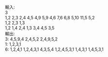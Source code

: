 輸入:<br>
3<br>
1,2 2,3 2,4 4,5 4,9 5,9 4,6 7,6 6,8 5,10 11,5 5,2<br>
1,2 2,3 1,3<br>
1,2 1,4 2,4 1,3 3,4 4,5 3,5<br>
輸出:<br>
3: 4,5,9,4  2,4,5,2  2,4,9,5,2  <br>
1: 1,2,3,1  <br>
6: 1,2,4,1  1,2,4,3,1  4,3,5,4  1,2,4,5,3,1  1,4,3,1  1,4,5,3,1